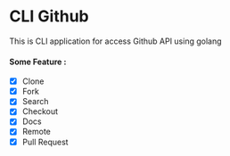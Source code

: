 # CLI Github
This is CLI application for access Github API using golang

#### Some Feature :
 - [x] Clone
 - [x] Fork
 - [x] Search
 - [x] Checkout
 - [x] Docs
 - [x] Remote 
 - [x] Pull Request